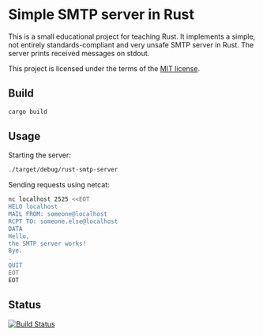 # Simple SMTP server in Rust

This is a small educational project for teaching Rust.
It implements a simple, not entirely standards-compliant and very unsafe SMTP server in Rust.
The server prints received messages on stdout. 

This project is licensed under the terms of the [MIT license](LICENSE).

## Build

```bash
cargo build
```

## Usage

Starting the server:
```bash
./target/debug/rust-smtp-server
```

Sending requests using netcat:
```bash
nc localhost 2525 <<EOT
HELO localhost
MAIL FROM: someone@localhost
RCPT TO: someone.else@localhost
DATA
Hello,
the SMTP server works!
Bye.
.
QUIT
EOT
EOT
```


## Status

[![Build Status](https://travis-ci.com/az82/rust-smtp-server.svg?token=RBqG5onRy5GYr4SPjeDq&branch=master)](https://travis-ci.com/az82/rust-smtp-server)
